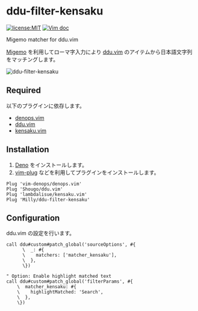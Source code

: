 # ddu-filter-kensaku

[![license:MIT](https://img.shields.io/github/license/Milly/ddu-filter-kensaku?style=flat-square)](LICENSE)
[![Vim doc](https://img.shields.io/badge/doc-%3Ah%20ddu--filter--kensaku-orange.svg?style=flat-square&logo=vim)](doc/ddu-filter-kensaku.txt)

Migemo matcher for ddu.vim

[Migemo][] を利用してローマ字入力により [ddu.vim][] のアイテムから日本語文字列をマッチングします。

![ddu-filter-kensaku](https://github.com/user-attachments/assets/e58a0b25-0100-43b5-b759-289465b52a5a)

## Required

以下のプラグインに依存します。

- [denops.vim][]
- [ddu.vim][]
- [kensaku.vim][]

## Installation

1. [Deno][] をインストールします。
2. [vim-plug][] などを利用してプラグインをインストールします。

```
Plug 'vim-denops/denops.vim'
Plug 'Shougo/ddu.vim'
Plug 'lambdalisue/kensaku.vim'
Plug 'Milly/ddu-filter-kensaku'
```

## Configuration

ddu.vim の設定を行います。

```vim
call ddu#custom#patch_global('sourceOptions', #{
      \  _: #{
      \    matchers: ['matcher_kensaku'],
      \  },
      \})

" Option: Enable highlight matched text
call ddu#custom#patch_global('filterParams', #{
    \  matcher_kensaku: #{
    \    highlightMatched: 'Search',
    \  },
    \})
```

[Deno]: https://deno.land/
[Migemo]: http://0xcc.net/migemo/
[ddu.vim]: https://github.com/Shougo/ddu.vim
[denops.vim]: https://github.com/vim-denops/denops.vim
[kensaku.vim]: https://github.com/lambdalisue/kensaku.vim
[vim-plug]: https://github.com/junegunn/vim-plug
